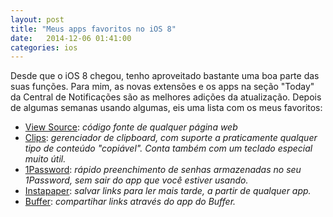 ```yaml
---
layout: post
title: "Meus apps favoritos no iOS 8"
date:   2014-12-06 01:41:00
categories: ios
---
```


Desde que o iOS 8 chegou, tenho aproveitado bastante uma boa parte das suas funções. Para mim, as novas extensões e os apps na seção "Today" da Central de Notificações são as melhores adições da atualização. Depois de algumas semanas usando algumas, eis uma lista com os meus favoritos:

- [View Source](https://itunes.apple.com/br/app/view-source-html-javascript/id917660039?mt=8): *código fonte de qualquer página web*
- [Clips](https://itunes.apple.com/br/app/id917638056?mt=8): *gerenciador de clipboard, com suporte a praticamente qualquer tipo de conteúdo "copiável". Conta também com um teclado especial muito útil.*
- [1Password](https://itunes.apple.com/br/app/1password/id568903335?mt=8): *rápido preenchimento de senhas armazenadas no seu 1Password, sem sair do app que você estiver usando.*
- [Instapaper](https://itunes.apple.com/br/app/instapaper/id288545208?mt=8): *salvar links para ler mais tarde, a partir de qualquer app.*
- [Buffer](https://itunes.apple.com/br/app/buffer-for-social-media-twitter/id490474324?mt=8): *compartihar links através do app do Buffer.*
